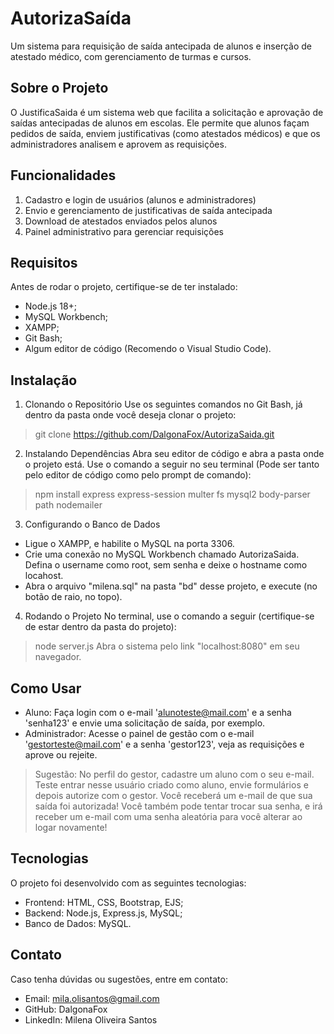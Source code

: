 # AutorizaSaída
Um sistema para requisição de saída antecipada de alunos e inserção de atestado médico, com gerenciamento de turmas e cursos.

## Sobre o Projeto
O JustificaSaida é um sistema web que facilita a solicitação e aprovação de saídas antecipadas de alunos em escolas. Ele permite que alunos façam pedidos de saída, enviem justificativas (como atestados médicos) e que os administradores analisem e aprovem as requisições.

## Funcionalidades
1. Cadastro e login de usuários (alunos e administradores)
2. Envio e gerenciamento de justificativas de saída antecipada
3. Download de atestados enviados pelos alunos
4. Painel administrativo para gerenciar requisições

## Requisitos
Antes de rodar o projeto, certifique-se de ter instalado:
- Node.js 18+;
- MySQL Workbench;
- XAMPP;
- Git Bash;
- Algum editor de código (Recomendo o Visual Studio Code).

## Instalação

1. Clonando o Repositório
Use os seguintes comandos no Git Bash, já dentro da pasta onde você deseja clonar o projeto:
> git clone https://github.com/DalgonaFox/AutorizaSaida.git

2. Instalando Dependências
Abra seu editor de código e abra a pasta onde o projeto está.
Use o comando a seguir no seu terminal (Pode ser tanto pelo editor de código como pelo prompt de comando):
> npm install express express-session multer fs mysql2 body-parser path nodemailer

3. Configurando o Banco de Dados
- Ligue o XAMPP, e habilite o MySQL na porta 3306.
- Crie uma conexão no MySQL Workbench chamado AutorizaSaida. Defina o username como root, sem senha e deixe o hostname como locahost.
- Abra o arquivo "milena.sql" na pasta "bd" desse projeto, e execute (no botão de raio, no topo).

4. Rodando o Projeto
No terminal, use o comando a seguir (certifique-se de estar dentro da pasta do projeto):
> node server.js
Abra o sistema pelo link "localhost:8080" em seu navegador.

## Como Usar
- Aluno: Faça login com o e-mail 'alunoteste@mail.com' e a senha 'senha123' e envie uma solicitação de saída, por exemplo.
- Administrador: Acesse o painel de gestão com o e-mail 'gestorteste@mail.com' e a senha 'gestor123', veja as requisições e aprove ou rejeite.
> Sugestão: No perfil do gestor, cadastre um aluno com o seu e-mail. Teste entrar nesse usuário criado como aluno, envie formulários e depois autorize com o gestor. Você receberá um e-mail de que sua saída foi autorizada! Você também pode tentar trocar sua senha, e irá receber um e-mail com uma senha aleatória para você alterar ao logar novamente!

## Tecnologias
O projeto foi desenvolvido com as seguintes tecnologias:
- Frontend: HTML, CSS, Bootstrap, EJS;
- Backend: Node.js, Express.js, MySQL;
- Banco de Dados: MySQL.

## Contato
Caso tenha dúvidas ou sugestões, entre em contato:
- Email: mila.olisantos@gmail.com
- GitHub: DalgonaFox
- LinkedIn: Milena Oliveira Santos